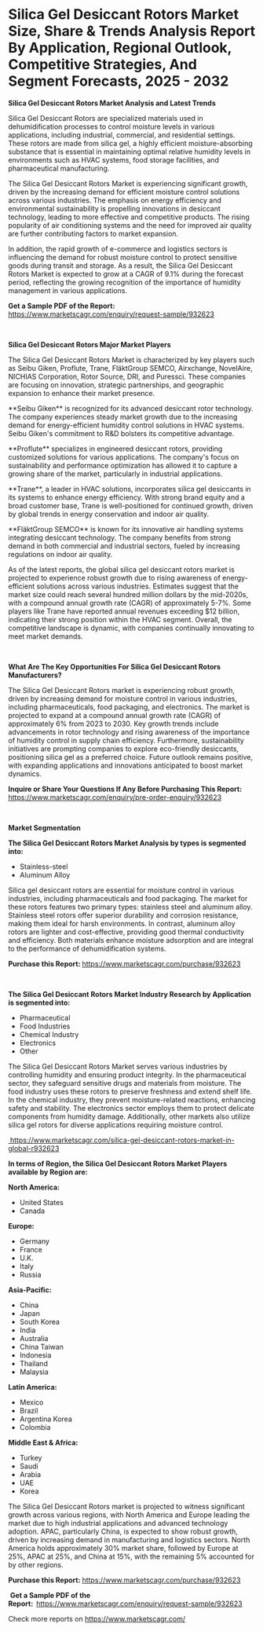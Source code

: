<p><h1>Silica Gel Desiccant Rotors Market Size, Share & Trends Analysis Report By Application, Regional Outlook, Competitive Strategies, And Segment Forecasts, 2025 - 2032</h1></p><p><strong>Silica Gel Desiccant Rotors Market Analysis and Latest Trends</strong></p>
<p><p>Silica Gel Desiccant Rotors are specialized materials used in dehumidification processes to control moisture levels in various applications, including industrial, commercial, and residential settings. These rotors are made from silica gel, a highly efficient moisture-absorbing substance that is essential in maintaining optimal relative humidity levels in environments such as HVAC systems, food storage facilities, and pharmaceutical manufacturing.</p><p>The Silica Gel Desiccant Rotors Market is experiencing significant growth, driven by the increasing demand for efficient moisture control solutions across various industries. The emphasis on energy efficiency and environmental sustainability is propelling innovations in desiccant technology, leading to more effective and competitive products. The rising popularity of air conditioning systems and the need for improved air quality are further contributing factors to market expansion.</p><p>In addition, the rapid growth of e-commerce and logistics sectors is influencing the demand for robust moisture control to protect sensitive goods during transit and storage. As a result, the Silica Gel Desiccant Rotors Market is expected to grow at a CAGR of 9.1% during the forecast period, reflecting the growing recognition of the importance of humidity management in various applications.</p></p>
<p><strong>Get a Sample PDF of the Report:&nbsp;</strong> <a href="https://www.marketscagr.com/enquiry/request-sample/932623?utm_campaign=2946&utm_medium=2&utm_source=Github&utm_content=ia&utm_term=21032025&utm_id=silica-gel-desiccant-rotors">https://www.marketscagr.com/enquiry/request-sample/932623</a></p>
<p>&nbsp;</p>
<p><strong>Silica Gel Desiccant Rotors Major Market Players</strong></p>
<p><p>The Silica Gel Desiccant Rotors Market is characterized by key players such as Seibu Giken, Proflute, Trane, FläktGroup SEMCO, Airxchange, NovelAire, NICHIAS Corporation, Rotor Source, DRI, and Puressci. These companies are focusing on innovation, strategic partnerships, and geographic expansion to enhance their market presence.</p><p>**Seibu Giken** is recognized for its advanced desiccant rotor technology. The company experiences steady market growth due to the increasing demand for energy-efficient humidity control solutions in HVAC systems. Seibu Giken's commitment to R&D bolsters its competitive advantage.</p><p>**Proflute** specializes in engineered desiccant rotors, providing customized solutions for various applications. The company's focus on sustainability and performance optimization has allowed it to capture a growing share of the market, particularly in industrial applications.</p><p>**Trane**, a leader in HVAC solutions, incorporates silica gel desiccants in its systems to enhance energy efficiency. With strong brand equity and a broad customer base, Trane is well-positioned for continued growth, driven by global trends in energy conservation and indoor air quality.</p><p>**FläktGroup SEMCO** is known for its innovative air handling systems integrating desiccant technology. The company benefits from strong demand in both commercial and industrial sectors, fueled by increasing regulations on indoor air quality.</p><p>As of the latest reports, the global silica gel desiccant rotors market is projected to experience robust growth due to rising awareness of energy-efficient solutions across various industries. Estimates suggest that the market size could reach several hundred million dollars by the mid-2020s, with a compound annual growth rate (CAGR) of approximately 5-7%. Some players like Trane have reported annual revenues exceeding $12 billion, indicating their strong position within the HVAC segment. Overall, the competitive landscape is dynamic, with companies continually innovating to meet market demands.</p></p>
<p>&nbsp;</p>
<p><strong>What Are The Key Opportunities For Silica Gel Desiccant Rotors Manufacturers?</strong></p>
<p><p>The Silica Gel Desiccant Rotors market is experiencing robust growth, driven by increasing demand for moisture control in various industries, including pharmaceuticals, food packaging, and electronics. The market is projected to expand at a compound annual growth rate (CAGR) of approximately 6% from 2023 to 2030. Key growth trends include advancements in rotor technology and rising awareness of the importance of humidity control in supply chain efficiency. Furthermore, sustainability initiatives are prompting companies to explore eco-friendly desiccants, positioning silica gel as a preferred choice. Future outlook remains positive, with expanding applications and innovations anticipated to boost market dynamics.</p></p>
<p><strong>Inquire or Share Your Questions If Any Before Purchasing This Report:</strong> <a href="https://www.marketscagr.com/enquiry/pre-order-enquiry/932623?utm_campaign=2946&utm_medium=2&utm_source=Github&utm_content=ia&utm_term=21032025&utm_id=silica-gel-desiccant-rotors">https://www.marketscagr.com/enquiry/pre-order-enquiry/932623</a></p>
<p>&nbsp;</p>
<p><strong>Market Segmentation</strong></p>
<p><strong>The Silica Gel Desiccant Rotors Market Analysis by types is segmented into:</strong></p>
<p><ul><li>Stainless-steel</li><li>Aluminum Alloy</li></ul></p>
<p><p>Silica gel desiccant rotors are essential for moisture control in various industries, including pharmaceuticals and food packaging. The market for these rotors features two primary types: stainless steel and aluminum alloy. Stainless steel rotors offer superior durability and corrosion resistance, making them ideal for harsh environments. In contrast, aluminum alloy rotors are lighter and cost-effective, providing good thermal conductivity and efficiency. Both materials enhance moisture adsorption and are integral to the performance of dehumidification systems.</p></p>
<p><strong>Purchase this Report:&nbsp;</strong><a href="https://www.marketscagr.com/purchase/932623?utm_campaign=2946&utm_medium=2&utm_source=Github&utm_content=ia&utm_term=21032025&utm_id=silica-gel-desiccant-rotors">https://www.marketscagr.com/purchase/932623</a></p>
<p>&nbsp;</p>
<p><strong>The Silica Gel Desiccant Rotors Market Industry Research by Application is segmented into:</strong></p>
<p><ul><li>Pharmaceutical</li><li>Food Industries</li><li>Chemical Industry</li><li>Electronics</li><li>Other</li></ul></p>
<p><p>The Silica Gel Desiccant Rotors Market serves various industries by controlling humidity and ensuring product integrity. In the pharmaceutical sector, they safeguard sensitive drugs and materials from moisture. The food industry uses these rotors to preserve freshness and extend shelf life. In the chemical industry, they prevent moisture-related reactions, enhancing safety and stability. The electronics sector employs them to protect delicate components from humidity damage. Additionally, other markets also utilize silica gel rotors for diverse applications requiring moisture control.</p></p>
<p><a href="https://www.marketscagr.com/silica-gel-desiccant-rotors-market-in-global-r932623?utm_campaign=2946&utm_medium=2&utm_source=Github&utm_content=ia&utm_term=21032025&utm_id=silica-gel-desiccant-rotors">&nbsp;https://www.marketscagr.com/silica-gel-desiccant-rotors-market-in-global-r932623</a></p>
<p><strong>In terms of Region, the Silica Gel Desiccant Rotors Market Players available by Region are:</strong></p>
<p>
    <p> <strong> North America: </strong>
        <ul>
            <li>United States</li>
            <li>Canada</li>
        </ul>
        </p> 
    <p> <strong> Europe: </strong>
        <ul>
            <li>Germany</li>
            <li>France</li>
            <li>U.K.</li>
            <li>Italy</li>
            <li>Russia</li>
        </ul>
        </p> 
    <p> <strong> Asia-Pacific: </strong>
        <ul>
            <li>China</li>
            <li>Japan</li>
            <li>South Korea</li>
            <li>India</li>
            <li>Australia</li>
            <li>China Taiwan</li>
            <li>Indonesia</li>
            <li>Thailand</li>
            <li>Malaysia</li>
        </ul>
        </p> 
    <p> <strong> Latin America: </strong>
        <ul>
            <li>Mexico</li>
            <li>Brazil</li>
            <li>Argentina Korea</li>
            <li>Colombia</li>
        </ul>
        </p> 
    <p> <strong> Middle East & Africa: </strong>
        <ul>
            <li>Turkey</li>
            <li>Saudi</li>
            <li>Arabia</li>
            <li>UAE</li>
            <li>Korea</li>
        </ul>
    </p>
    </p>
<p><p>The Silica Gel Desiccant Rotors market is projected to witness significant growth across various regions, with North America and Europe leading the market due to high industrial applications and advanced technology adoption. APAC, particularly China, is expected to show robust growth, driven by increasing demand in manufacturing and logistics sectors. North America holds approximately 30% market share, followed by Europe at 25%, APAC at 25%, and China at 15%, with the remaining 5% accounted for by other regions.</p></p>
<p><strong>Purchase this Report: </strong><a href="https://www.marketscagr.com/purchase/932623?utm_campaign=2946&utm_medium=2&utm_source=Github&utm_content=ia&utm_term=21032025&utm_id=silica-gel-desiccant-rotors">https://www.marketscagr.com/purchase/932623</a></p>
<p>&nbsp;<strong>Get a Sample PDF of the Report:&nbsp;&nbsp;</strong><a href="https://www.marketscagr.com/enquiry/request-sample/932623?utm_campaign=2946&utm_medium=2&utm_source=Github&utm_content=ia&utm_term=21032025&utm_id=silica-gel-desiccant-rotors">https://www.marketscagr.com/enquiry/request-sample/932623</a></p>
<p><strong></strong></p>
<p>Check more reports on <a href="https://www.marketscagr.com/?utm_campaign=2946&utm_medium=2&utm_source=Github&utm_content=ia&utm_term=21032025&utm_id=silica-gel-desiccant-rotors">https://www.marketscagr.com/</a></p>